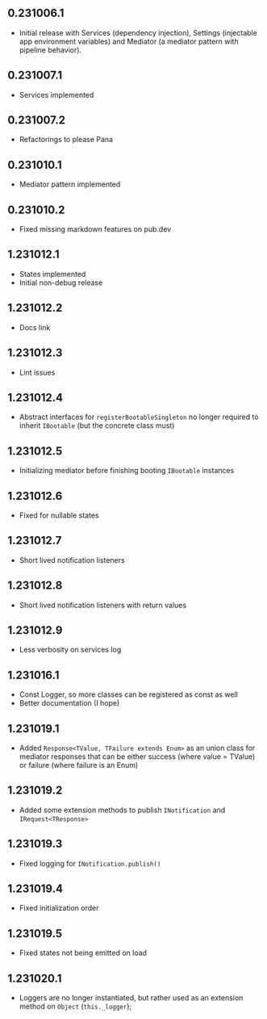 ## 0.231006.1
* Initial release with Services (dependency injection), Settings (injectable app environment variables) and Mediator (a mediator pattern with pipeline behavior).

## 0.231007.1
* Services implemented

## 0.231007.2
* Refactorings to please Pana

## 0.231010.1
* Mediator pattern implemented

## 0.231010.2
* Fixed missing markdown features on pub.dev

## 1.231012.1
* States implemented
* Initial non-debug release

## 1.231012.2
* Docs link

## 1.231012.3
* Lint issues

## 1.231012.4
* Abstract interfaces for `registerBootableSingleton` no longer required to inherit `IBootable` (but the concrete class must)

## 1.231012.5
* Initializing mediator before finishing booting `IBootable` instances

## 1.231012.6
* Fixed for nullable states

## 1.231012.7
* Short lived notification listeners

## 1.231012.8
* Short lived notification listeners with return values

## 1.231012.9
* Less verbosity on services log

## 1.231016.1
* Const Logger, so more classes can be registered as const as well
* Better documentation (I hope)

## 1.231019.1
* Added `Response<TValue, TFailure extends Enum>` as an union class for mediator responses that can be either success (where value = TValue) or failure (where failure is an Enum)

## 1.231019.2
* Added some extension methods to publish `INotification` and `IRequest<TResponse>`

## 1.231019.3
* Fixed logging for `INotification.publish()`

## 1.231019.4
* Fixed initialization order

## 1.231019.5
* Fixed states not being emitted on load

## 1.231020.1
* Loggers are no longer instantiated, but rather used as an extension method on `Object` (`this._logger`);